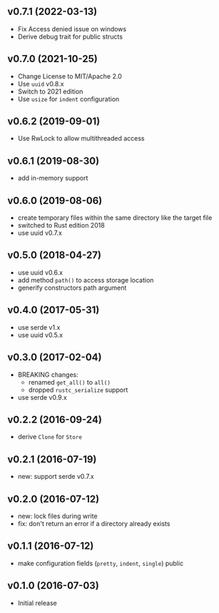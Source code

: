 ## v0.7.1 (2022-03-13)

- Fix Access denied issue on windows
- Derive debug trait for public structs

## v0.7.0 (2021-10-25)

- Change License to MIT/Apache 2.0
- Use `uuid` v0.8.x
- Switch to 2021 edition
- Use `usize` for `indent` configuration

## v0.6.2 (2019-09-01)

- Use RwLock to allow multithreaded access

## v0.6.1 (2019-08-30)

- add in-memory support

## v0.6.0 (2019-08-06)

- create temporary files within the same directory like the target file
- switched to Rust edition 2018
- use uuid v0.7.x

## v0.5.0 (2018-04-27)

- use uuid v0.6.x
- add method `path()` to access storage location
- generify constructors path argument

## v0.4.0 (2017-05-31)

- use serde v1.x
- use uuid v0.5.x

## v0.3.0 (2017-02-04)

- BREAKING changes:
  - renamed `get_all()` to `all()`
  - dropped `rustc_serialize` support
- use serde v0.9.x

## v0.2.2 (2016-09-24)

- derive `Clone` for `Store`

## v0.2.1 (2016-07-19)

- new: support serde v0.7.x

## v0.2.0 (2016-07-12)

- new: lock files during write
- fix: don't return an error if a directory already exists

## v0.1.1 (2016-07-12)

- make configuration fields (`pretty`, `indent`, `single`) public

## v0.1.0 (2016-07-03)

- Initial release

